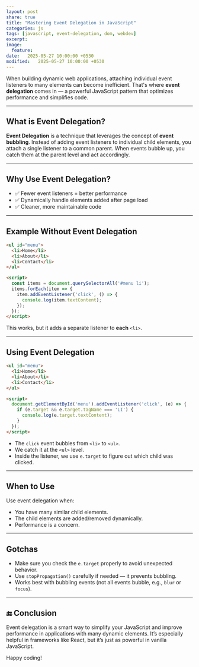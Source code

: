```yaml
---
layout: post
share: true
title: "Mastering Event Delegation in JavaScript"
categories: js
tags: [javascript, event-delegation, dom, webdev]
excerpt:
image:
  feature:
date:   2025-05-27 10:00:00 +0530
modified:   2025-05-27 10:00:00 +0530
---
```


When building dynamic web applications, attaching individual event listeners to many elements can become inefficient. That's where **event delegation** comes in — a powerful JavaScript pattern that optimizes performance and simplifies code.

---

## What is Event Delegation?

**Event Delegation** is a technique that leverages the concept of **event bubbling**. Instead of adding event listeners to individual child elements, you attach a single listener to a common parent. When events bubble up, you catch them at the parent level and act accordingly.

---

## Why Use Event Delegation?

- ✅ Fewer event listeners = better performance  
- ✅ Dynamically handle elements added after page load  
- ✅ Cleaner, more maintainable code

---

## Example Without Event Delegation

```html
<ul id="menu">
  <li>Home</li>
  <li>About</li>
  <li>Contact</li>
</ul>

<script>
  const items = document.querySelectorAll('#menu li');
  items.forEach(item => {
    item.addEventListener('click', () => {
      console.log(item.textContent);
    });
  });
</script>
````

This works, but it adds a separate listener to **each** `<li>`.

---

## Using Event Delegation

```html
<ul id="menu">
  <li>Home</li>
  <li>About</li>
  <li>Contact</li>
</ul>

<script>
  document.getElementById('menu').addEventListener('click', (e) => {
    if (e.target && e.target.tagName === 'LI') {
      console.log(e.target.textContent);
    }
  });
</script>
```

* The `click` event bubbles from `<li>` to `<ul>`.
* We catch it at the `<ul>` level.
* Inside the listener, we use `e.target` to figure out which child was clicked.

---

## When to Use

Use event delegation when:

* You have many similar child elements.
* The child elements are added/removed dynamically.
* Performance is a concern.

---

## Gotchas

* Make sure you check the `e.target` properly to avoid unexpected behavior.
* Use `stopPropagation()` carefully if needed — it prevents bubbling.
* Works best with bubbling events (not all events bubble, e.g., `blur` or `focus`).

---

## 🔚 Conclusion

Event delegation is a smart way to simplify your JavaScript and improve performance in applications with many dynamic elements. It’s especially helpful in frameworks like React, but it’s just as powerful in vanilla JavaScript.

Happy coding!


